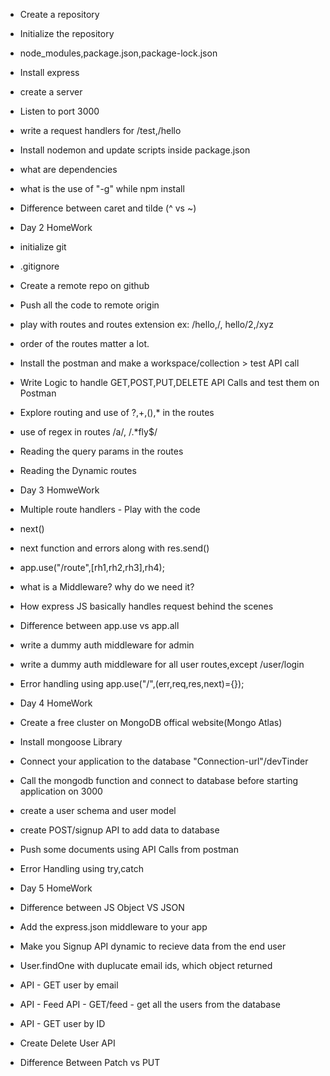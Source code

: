 - Create a repository
- Initialize the repository
- node_modules,package.json,package-lock.json
- Install express
- create a server
- Listen to port 3000 
- write a request handlers for /test,/hello
- Install nodemon and update scripts inside package.json
- what are dependencies
- what is the use of "-g" while npm install 
- Difference between caret and tilde (^ vs ~)

- Day 2 HomeWork
- initialize git
- .gitignore
- Create a remote repo on github
- Push all the code to remote origin 
- play with routes and routes extension ex: /hello,/, hello/2,/xyz
- order of the routes matter a lot. 
- Install the postman and make a workspace/collection > test API call
- Write Logic to handle GET,POST,PUT,DELETE API Calls and test them on Postman
- Explore routing and use of ?,+,(),* in the routes
- use of regex in routes /a/, /.*fly$/
- Reading the query params in the routes
- Reading the Dynamic routes 


- Day 3 HomweWork
- Multiple route handlers - Play with the code
- next()
- next function and errors along with res.send()
- app.use("/route",[rh1,rh2,rh3],rh4);
- what is a Middleware? why do we need it?
- How express JS basically handles request behind the scenes
- Difference between app.use vs app.all
- write a dummy auth middleware for admin
- write a dummy auth middleware for all user routes,except /user/login
- Error handling using app.use("/",(err,req,res,next)={});


- Day 4 HomeWork
- Create a free cluster on MongoDB offical website(Mongo Atlas)
- Install mongoose Library
- Connect your application to the database "Connection-url"/devTinder
- Call the mongodb function and connect to database before starting application on 3000
- create a user schema and user model
- create POST/signup API to add data to database
- Push some documents using API Calls from postman
- Error Handling using try,catch

- Day 5 HomeWork
- Difference between JS Object VS JSON
- Add the express.json middleware to your app
- Make you Signup API dynamic to recieve data from the end user
- User.findOne  with duplucate email ids, which object returned 
- API - GET user by email
- API - Feed API - GET/feed - get all the users from the database
- API - GET user by ID
- Create Delete User API
- Difference Between Patch vs PUT

